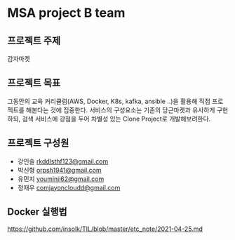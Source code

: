 # MSA project B team

## 프로젝트 주제

감자마켓

## 프로젝트 목표

그동안의 교육 커리큘럼(AWS, Docker, K8s, kafka, ansible ..)을 활용해 직접 프로젝트를 해본다는 것에 집중한다. 서비스의 구성요소는 기존의 당근마켓과 유사하게 구현하되, 검색 서비스에 강점을 두어 차별성 있는 Clone Project로 개발해보려한다.

## 프로젝트 구성원

- 강인솔 rkddlsthf123@gmail.com
- 박신형 orpsh1941@gmail.com
- 유민지 youminji62@gmail.com
- 정재우 comjayoncloudd@gmail.com

## Docker 실행법

https://github.com/insolk/TIL/blob/master/etc_note/2021-04-25.md
